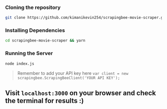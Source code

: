 ### Cloning the repository

```bash
git clone https://github.com/kimanikevin254/scrapingbee-movie-scraper.git
```

### Installing Dependencies

```bash
cd scrapingbee-movie-scraper && yarn 
```

### Running the Server

```bash
node index.js
```

> Remember to add your API key here `var client = new scrapingbee.ScrapingBeeClient('YOUR API KEY');`

## Visit `localhost:3000` on your browser and check the terminal for results :)
